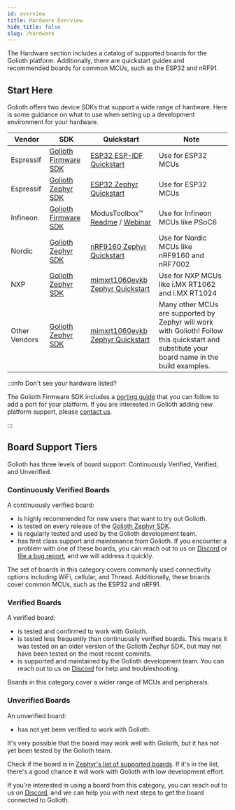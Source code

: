 ```yaml
---
id: overview
title: Hardware Overview
hide_title: false
slug: /hardware
---
```


The Hardware section includes a catalog of supported boards for the Golioth
platform. Additionally, there are quickstart guides and recommended boards for
common MCUs, such as the ESP32 and nRF91.

## Start Here

Golioth offers two device SDKs that support a wide range of hardware. Here is
some guidance on what to use when setting up a development environment for your
hardware.

| Vendor     | SDK                  | Quickstart | Note |
| ---------- | -------------------- | ---------- | ---- |
| Espressif  | [Golioth Firmware SDK](https://github.com/golioth/golioth-firmware-sdk) | [ESP32 ESP-IDF Quickstart](/hardware/esp32/espidf-quickstart/set-up-espidf) | Use for ESP32 MCUs |
| Espressif  | [Golioth Zephyr SDK](https://github.com/golioth/golioth-zephyr-sdk)   | [ESP32 Zephyr Quickstart](/hardware/esp32/zephyr-quickstart/set-up-zephyr) | Use for ESP32 MCUs |
| Infineon   | [Golioth Firmware SDK](https://github.com/golioth/golioth-firmware-sdk) | ModusToolbox&trade; [Readme](https://github.com/golioth/golioth-firmware-sdk/tree/main/examples/modus_toolbox) / [Webinar](https://blog.golioth.io/a-recap-of-how-to-collect-data-from-iot-sensors-using-golioth-and-the-infineon-modustoolbox/) | Use for Infineon MCUs like PSoC6 |
| Nordic     | [Golioth Zephyr SDK](https://github.com/golioth/golioth-zephyr-sdk)   | [nRF9160 Zephyr Quickstart](/hardware/nrf91/zephyr-quickstart/set-up-zephyr) | Use for Nordic MCUs like nRF9160 and nRF7002 |
| NXP        | [Golioth Zephyr SDK](https://github.com/golioth/golioth-zephyr-sdk)   | [mimxrt1060evkb Zephyr Quickstart](/hardware/mimxrt1060_evkb/zephyr-quickstart/set-up-zephyr) | Use for NXP MCUs like i.MX RT1062 and i.MX RT1024 |
| Other Vendors | [Golioth Zephyr SDK](https://github.com/golioth/golioth-zephyr-sdk) | [mimxrt1060evkb Zephyr Quickstart](/hardware/mimxrt1060_evkb/zephyr-quickstart/set-up-zephyr) | Many other MCUs are supported by Zephyr will work with Golioth! Follow this quickstart and substitute your board name in the build examples. |

:::info Don't see your hardware listed?

The Golioth Firmware SDK includes a [porting
guide](https://github.com/golioth/golioth-firmware-sdk/blob/main/docs/Porting_Guide.md)
that you can follow to add a port for your platform. If you are interested in
Golioth adding new platform support, please [contact
us](mailto:hello@golioth.io).

:::

## Board Support Tiers

Golioth has three levels of board support: Continuously Verified, Verified,
and Unverified.

### Continuously Verified Boards

A continuously verified board:

* is highly recommended for new users that want to try out Golioth.
* is tested on every release of the [Golioth Zephyr SDK](https://github.com/golioth/golioth-zephyr-sdk).
* is regularly tested and used by the Golioth development team.
* has first class support and maintenance from Golioth. If you encounter a problem
    with one of these boards, you can reach out to us on [Discord](https://golioth.io/discord) or
    [file a bug report](https://github.com/golioth/golioth-zephyr-sdk/issues),
    and we will address it quickly.

The set of boards in this category covers commonly used
connectivity options including WiFi, cellular, and Thread.
Additionally, these boards cover common MCUs, such as the ESP32 and nRF91.

### Verified Boards

A verified board:

* is tested and confirmed to work with Golioth.
* is tested less frequently than continuously verified boards. This means it
    was tested on an older version of the Golioth Zephyr SDK, but may not
    have been tested on the most recent commits.
* is supported and maintained by the Golioth development team. You can reach
    out to us on [Discord](https://golioth.io/discord) for help and troubleshooting.

Boards in this category cover a wider range of MCUs and peripherals.

### Unverified Boards

An unverified board:

* has not yet been verified to work with Golioth.

It's very possible that the board may work well with Golioth, but it has not
yet been tested by the Golioth team.

Check if the board is in [Zephyr's list of supported boards](https://docs.zephyrproject.org/latest/boards/index.html).
If it's in the list, there's a good chance it will work with Golioth with
low development effort.

If you're interested in using a board from this category, you can reach out to us on
[Discord](https://golioth.io/discord), and we can help you with next steps to
get the board connected to Golioth.

